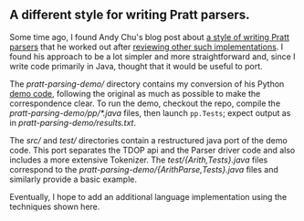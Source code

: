 ## A different style for writing Pratt parsers.

Some time ago, I found Andy Chu's blog post about [a style of writing Pratt parsers](http://www.oilshell.org/blog/2016/11/03.html) that he worked out after [reviewing other such implementations](https://www.oilshell.org/blog/2016/11/02.html).  I found his approach to be a lot simpler and more straightforward and, since I write code primarily in Java, thought that it would be useful to port.

The *pratt-parsing-demo/* directory contains my conversion of his Python [demo code](https://github.com/andychu/pratt-parsing-demo), following the original as much as possible to make the correspondence clear.  To run the demo, checkout the repo, compile the *pratt-parsing-demo/pp/\*.java* files, then launch <code>pp.Tests</code>; expect output as in *pratt-parsing-demo/results.txt*.

The *src/* and *test/* directories contain a restructured java port of the demo code.  This port separates the TDOP api and the Parser driver code and also includes a more extensive Tokenizer.  The *test/{Arith,Tests}.java* files correspond to the *pratt-parsing-demo/{ArithParse,Tests}.java* files and similarly provide a basic example.

Eventually, I hope to add an additional language implementation using the techniques shown here.
